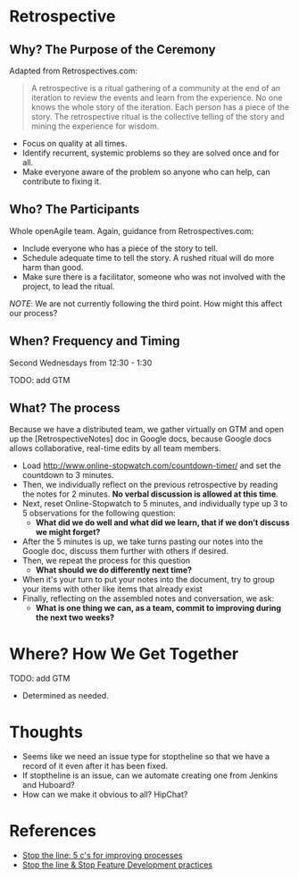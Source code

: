 # Retrospective

## Why? The Purpose of the Ceremony

Adapted from Retrospectives.com:

> A retrospective is a ritual gathering of a community at the end of an iteration to review the events and learn from the experience. No one knows the whole story of the iteration. Each person has a piece of the story. The retrospective ritual is the collective telling of the story and mining the experience for wisdom.

* Focus on quality at all times.
* Identify recurrent, systemic problems so they are solved once and for all.
* Make everyone aware of the problem so anyone who can help, can contribute to fixing it.

## Who? The Participants

Whole openAgile team. Again, guidance from Retrospectives.com:


* Include everyone who has a piece of the story to tell.
* Schedule adequate time to tell the story. A rushed ritual will do more harm than good.
* Make sure there is a facilitator, someone who was not involved with the project, to lead the ritual.

*NOTE*: We are not currently following the third point. How might this affect our process? 

## When? Frequency and Timing

Second Wednesdays from 12:30 - 1:30

TODO: add GTM

## What? The process

Because we have a distributed team, we gather virtually on GTM and open up the [RetrospectiveNotes] doc in Google docs, because Google docs allows collaborative, real-time edits by all team members.

* Load http://www.online-stopwatch.com/countdown-timer/ and set the countdown to 3 minutes.
* Then, we individually reflect on the previous retrospective by reading the notes for 2 minutes. **No verbal discussion is allowed at this time**.
* Next, reset Online-Stopwatch to 5 minutes, and individually type up 3 to 5 observations for the following question: 
    * **What did we do well and what did we learn, that if we don’t discuss we might forget?**
* After the 5 minutes is up, we take turns pasting our notes into the Google doc, discuss them further with others if desired.
* Then, we repeat the process for this question
    * **What should we do differently next time?**
* When it's your turn to put your notes into the document, try to group your items with other like items that already exist
* Finally, reflecting on the assembled notes and conversation, we ask: 
    * **What is one thing we can, as a team, commit to improving during the next two weeks?**


# Where? How We Get Together

TODO: add GTM

* Determined as needed.

# Thoughts

* Seems like we need an issue type for stoptheline so that we have a record of it even after it has been fixed.
* If stoptheline is an issue, can we automate creating one from Jenkins and Huboard?
* How can we make it obvious to all? HipChat?

# References

* [Stop the line: 5 c's for improving processes](http://www.slideshare.net/onimproving/stop-the-line-5-cs-for-improving-processes)
* [Stop the line & Stop Feature Development practices](http://www.slideshare.net/agilespain/presentation-cas2011-18102011)
